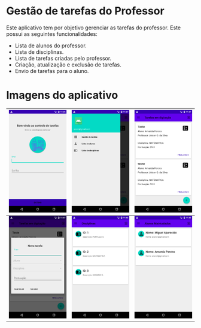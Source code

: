 # Gestão de tarefas do Professor 
Este aplicativo tem por objetivo gerenciar as tarefas do professor. Este possui as seguintes funcionalidades:

* Lista de alunos do professor.
* Lista de disciplinas.
* Lista de tarefas criadas pelo professor.
* Criação, atualização e exclusão de tarefas.
* Envio de tarefas para o aluno.

# Imagens do aplicativo

![](doc/Screenshot_1615376714.png)  | ![](doc/Screenshot_1615376866.png) | ![](doc/Screenshot_1615376860.png)
------- | ---------- | ----------------
![](doc/Screenshot_1615376877.png) | ![](doc/Screenshot_1615376914.png) | ![](doc/Screenshot_1615376907.png)





